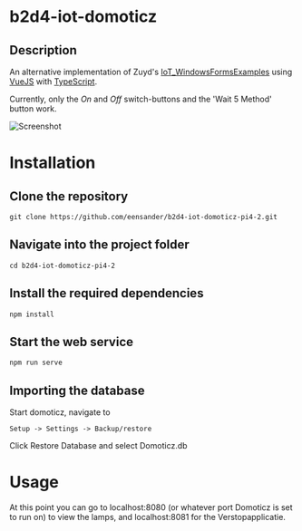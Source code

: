 # b2d4-iot-domoticz

## Description

An alternative implementation of Zuyd's [IoT_WindowsFormsExamples](https://github.com/ZuydUniversity/B2D4_Voorbeelden/tree/master/IoT_WindowsFormsExamples) using [VueJS](https://vuejs.org/) with [TypeScript](https://www.typescriptlang.org/).

Currently, only the _On_ and _Off_ switch-buttons and the 'Wait 5 Method' button work.

![Screenshot](https://i.imgur.com/UuOS1qD.png)

# Installation
## Clone the repository
```
git clone https://github.com/eensander/b2d4-iot-domoticz-pi4-2.git
```
## Navigate into the project folder
```
cd b2d4-iot-domoticz-pi4-2
```

## Install the required dependencies
```
npm install
```

## Start the web service
```
npm run serve
```

## Importing the database
Start domoticz, navigate to 
```
Setup -> Settings -> Backup/restore
```
Click Restore Database and select Domoticz.db

# Usage

At this point you can go to localhost:8080 (or whatever port Domoticz is set to run on) to view the lamps, and localhost:8081 for the Verstopapplicatie.

